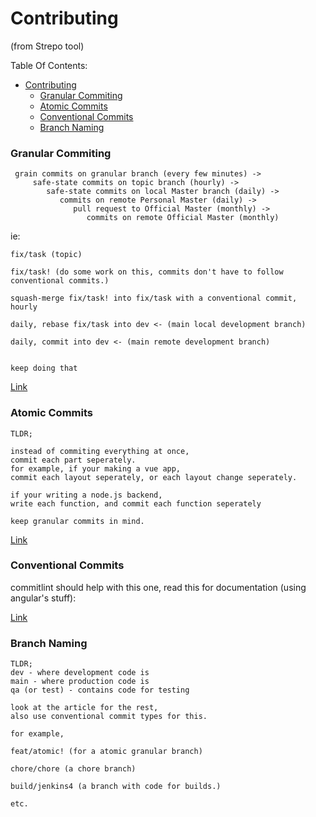 # Contributing
(from Strepo tool)

Table Of Contents:
- [Contributing](#contributing)
    - [Granular Commiting](#granular-commiting)
    - [Atomic Commits](#atomic-commits)
    - [Conventional Commits](#conventional-commits)
    - [Branch Naming](#branch-naming)



### Granular Commiting
```
 grain commits on granular branch (every few minutes) ->
     safe-state commits on topic branch (hourly) ->
        safe-state commits on local Master branch (daily) ->
           commits on remote Personal Master (daily) ->
              pull request to Official Master (monthly) ->
                 commits on remote Official Master (monthly)
```

ie:
```
fix/task (topic)

fix/task! (do some work on this, commits don't have to follow conventional commits.)

squash-merge fix/task! into fix/task with a conventional commit, hourly

daily, rebase fix/task into dev <- (main local development branch)

daily, commit into dev <- (main remote development branch)


keep doing that
```

[Link](http://blog.elliottcable.name/posts/granular_committing.xhtml)


### Atomic Commits
```
TLDR;

instead of commiting everything at once,
commit each part seperately.
for example, if your making a vue app,
commit each layout seperately, or each layout change seperately.

if your writing a node.js backend,
write each function, and commit each function seperately

keep granular commits in mind.

```

[Link](https://www.freshconsulting.com/insights/blog/atomic-commits/)


### Conventional Commits

commitlint should help with this one, read this for documentation (using angular's stuff):

[Link](https://www.conventionalcommits.org/en/v1.0.0/)

### Branch Naming

```
TLDR;
dev - where development code is
main - where production code is
qa (or test) - contains code for testing

look at the article for the rest,
also use conventional commit types for this.

for example,

feat/atomic! (for a atomic granular branch)

chore/chore (a chore branch)

build/jenkins4 (a branch with code for builds.)

etc.


```
